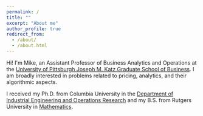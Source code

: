 ```yaml
---
permalink: /
title: ""
excerpt: "About me"
author_profile: true
redirect_from: 
  - /about/
  - /about.html
---
```


Hi! I'm Mike, an Assistant Professor of Business Analytics and Operations at the [University of Pittsburgh Joseph M. Katz Graduate School of Business](https://www.katz.business.pitt.edu/). I am broadly interested in problems related to pricing, analytics, and their algorithmic aspects.

I received my Ph.D. from Columbia University in the [Department of Industrial Engineering and Operations Research](https://ieor.columbia.edu/) and my B.S. from Rutgers University in [Mathematics](https://www.math.rutgers.edu/).

